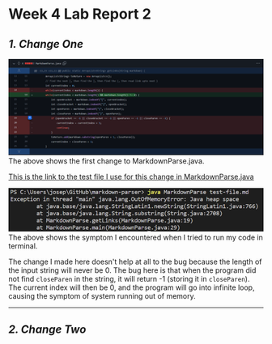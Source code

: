 # Week 4 Lab Report 2
## ***1. Change One***
![image](report2/commit-1.png)
The above shows the first change to MarkdownParse.java.

[This is the link to the test file I use for this change in MarkdownParse.java](https://github.com/yeh0903/markdown-parser/blob/54edd708e9da81ef3dac6e86cc5b693c21b0d66f/test-file.md)

![symptom](report2/symptom-1.png)
The above shows the symptom I encountered when I tried to run my code in terminal.

The change I made here doesn't help at all to the bug because the length of the input string will never be 0. The bug here is that when the program did not find `closeParen` in the string, it will return -1 (storing it in `closeParen`). The current index will then be 0, and the program will go into infinite loop, causing the symptom of system running out of memory.

---

## ***2. Change Two***
